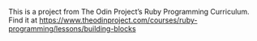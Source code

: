 This is a project from The Odin Project’s Ruby Programming Curriculum. Find it at https://www.theodinproject.com/courses/ruby-programming/lessons/building-blocks
